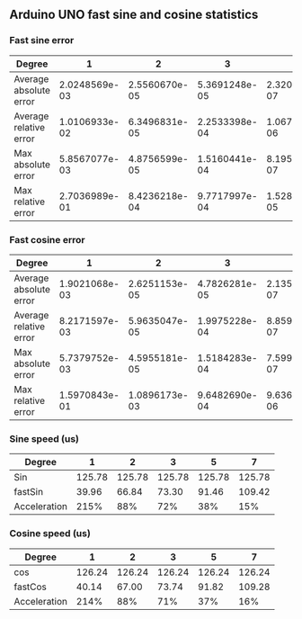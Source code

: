 ## Arduino UNO fast sine and cosine statistics

### Fast sine error

| Degree                 | 1             | 2             | 3             | 5             | 7             |
| ---------------------- | ------------- | ------------- | ------------- | ------------- | ------------- |
| Average absolute error | 2.0248569e-03 | 2.5560670e-05 | 5.3691248e-05 | 2.3202971e-07 | 9.5162541e-08 |
| Average relative error | 1.0106933e-02 | 6.3496831e-05 | 2.2533398e-04 | 1.0679576e-06 | 5.3257844e-07 |
| Max absolute error     | 5.8567077e-03 | 4.8756599e-05 | 1.5160441e-04 | 8.1956387e-07 | 2.9802322e-07 |
| Max relative error     | 2.7036989e-01 | 8.4236218e-04 | 9.7717997e-04 | 1.5287478e-05 | 1.0600788e-05 |

### Fast cosine error
| Degree                 | 1             | 2             | 3             | 5             | 7             |
| ---------------------- | ------------- | ------------- | ------------- | ------------- | ------------- |
| Average absolute error | 1.9021068e-03 | 2.6251153e-05 | 4.7826281e-05 | 2.1358021e-07 | 8.7972730e-08 |
| Average relative error | 8.2171597e-03 | 5.9635047e-05 | 1.9975228e-04 | 8.8590423e-07 | 4.2095914e-07 |
| Max absolute error     | 5.7379752e-03 | 4.5955181e-05 | 1.5184283e-04 | 7.5995922e-07 | 2.3841858e-07 |
| Max relative error     | 1.5970843e-01 | 1.0896173e-03 | 9.6482690e-04 | 9.6366984e-06 | 1.0675152e-05 |

### Sine speed (us)
| Degree       | 1      | 2      | 3      | 5      | 7      |
| ------------ | ------ | ------ | ------ | ------ | ------ |
| Sin          | 125.78 | 125.78 | 125.78 | 125.78 | 125.78 |
| fastSin      | 39.96  | 66.84  | 73.30  | 91.46  | 109.42 |
| Acceleration | 215%   | 88%    | 72%    | 38%    | 15%    |

### Cosine speed (us)
| Degree       | 1      | 2      | 3      | 5      | 7      |
| ------------ | ------ | ------ | ------ | ------ | ------ |
| cos          | 126.24 | 126.24 | 126.24 | 126.24 | 126.24 |
| fastCos      | 40.14  | 67.00  | 73.74  | 91.82  | 109.28 |
| Acceleration | 214%   | 88%    | 71%    | 37%    | 16%    |

